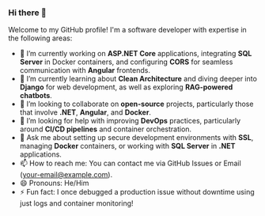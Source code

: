 ### Hi there 👋

Welcome to my GitHub profile! I'm a software developer with expertise in the following areas:

- 🔭 I’m currently working on **ASP.NET Core** applications, integrating **SQL Server** in Docker containers, and configuring **CORS** for seamless communication with **Angular** frontends.
- 🌱 I’m currently learning about **Clean Architecture** and diving deeper into **Django** for web development, as well as exploring **RAG-powered chatbots**.
- 👯 I’m looking to collaborate on **open-source** projects, particularly those that involve **.NET**, **Angular**, and **Docker**.
- 🤔 I’m looking for help with improving **DevOps** practices, particularly around **CI/CD pipelines** and container orchestration.
- 💬 Ask me about setting up secure development environments with **SSL**, managing **Docker** containers, or working with **SQL Server** in **.NET** applications.
- 📫 How to reach me: You can contact me via GitHub Issues or Email (your-email@example.com).
- 😄 Pronouns: He/Him
- ⚡ Fun fact: I once debugged a production issue without downtime using just logs and container monitoring!
